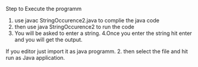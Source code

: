 Step to Execute the programm
1. use javac StringOccurence2.java to complie the java code
2. then use java StringOccurence2 to run the code
3. You will be asked to enter a string.
4.Once you enter the string hit enter and you will get the output.

If you editor just import it as java programm.
2. then select the file and hit run as Java application.
